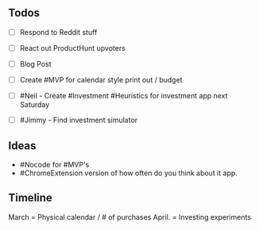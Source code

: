 ## Todos
- [ ] Respond to Reddit stuff
- [ ] React out ProductHunt upvoters
- [ ] Blog Post
- [ ] Create #MVP for calendar style print out / budget
- [ ] #Neil - Create #Investment #Heuristics for investment app next Saturday
- [ ] #Jimmy - Find investment simulator 


## Ideas 
- #Nocode for #MVP's 
- #ChromeExtension version of how often do you think about it app. 

## Timeline
March = Physical calendar / # of purchases
April. = Investing experiments